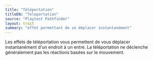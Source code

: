 ```yaml
---
title: "Téléportation"
titleEN: "Teleportation"
source: "Playtest Pathfinder"
layout: trait
summary: "effet permettant de se déplacer instantanément"
---
```

Les effets de téléportation vous permettent de vous déplacer instantanément d'un endroit à un entre. La téléportation ne déclenche généralement pas les réactions basées sur le mouvement.
